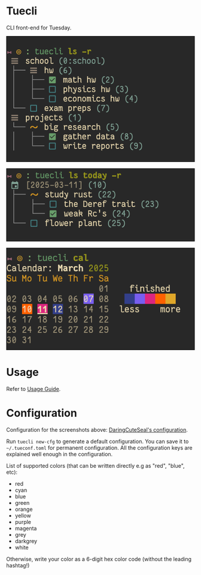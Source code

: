 # Tuecli

CLI front-end for Tuesday.

![Root nodes](doc/roots.png)

![Date node](doc/date.png)

![Calendar](doc/cal2.png)


# Usage
Refer to [Usage Guide](doc/usage-guide.md).

# Configuration
Configuration for the screenshots above: [DaringCuteSeal's configuration](https://gist.github.com/DaringCuteSeal/dd5d56b607cefa5cf8930858aa76f794).

Run `tuecli new-cfg` to generate a default configuration. You can save it to `~/.tueconf.toml` for permanent configuration. All the configuration keys are explained well enough in the configuration.

List of supported colors (that can be written directly e.g as "red", "blue", etc):
- red
- cyan
- blue
- green
- orange
- yellow
- purple
- magenta
- grey
- darkgrey
- white

Otherwise, write your color as a 6-digit hex color code (without the leading hashtag!)
